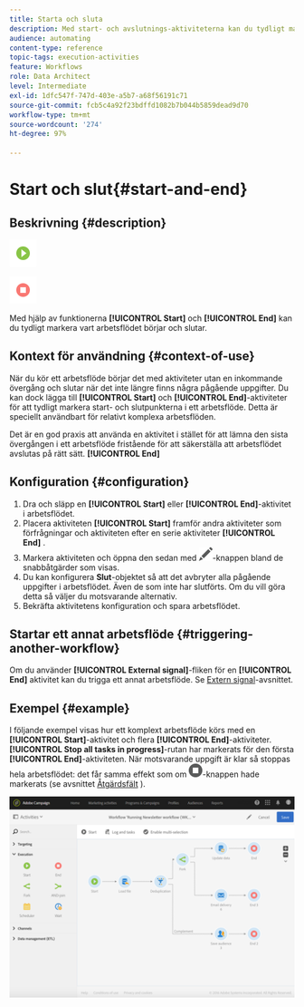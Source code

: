 ```yaml
---
title: Starta och sluta
description: Med start- och avslutnings-aktiviteterna kan du tydligt markera vart arbetsflödet börjar och slutar.
audience: automating
content-type: reference
topic-tags: execution-activities
feature: Workflows
role: Data Architect
level: Intermediate
exl-id: 1dfc547f-747d-403e-a5b7-a68f56191c71
source-git-commit: fcb5c4a92f23bdffd1082b7b044b5859dead9d70
workflow-type: tm+mt
source-wordcount: '274'
ht-degree: 97%

---
```


# Start och slut{#start-and-end}

## Beskrivning {#description}

![](assets/start.png)

![](assets/end.png)

Med hjälp av funktionerna **[!UICONTROL Start]** och **[!UICONTROL End]** kan du tydligt markera vart arbetsflödet börjar och slutar.

## Kontext för användning {#context-of-use}

När du kör ett arbetsflöde börjar det med aktiviteter utan en inkommande övergång och slutar när det inte längre finns några pågående uppgifter.  Du kan dock lägga till **[!UICONTROL Start]** och **[!UICONTROL End]**-aktiviteter för att tydligt markera start- och slutpunkterna i ett arbetsflöde.  Detta är speciellt användbart för relativt komplexa arbetsflöden.

Det är en god praxis att använda en aktivitet i stället för att lämna den sista övergången i ett arbetsflöde fristående för att säkerställa att arbetsflödet avslutas på rätt sätt. **[!UICONTROL End]**

## Konfiguration {#configuration}

1. Dra och släpp en **[!UICONTROL Start]** eller **[!UICONTROL End]**-aktivitet i arbetsflödet.
1. Placera aktiviteten **[!UICONTROL Start]** framför andra aktiviteter som förfrågningar och aktiviteten efter en serie aktiviteter **[!UICONTROL End]** .
1. Markera aktiviteten och öppna den sedan med ![](assets/edit_darkgrey-24px.png)-knappen bland de snabbåtgärder som visas.
1. Du kan konfigurera **Slut**-objektet så att det avbryter alla pågående uppgifter i arbetsflödet. Även de som inte har slutförts.  Om du vill göra detta så väljer du motsvarande alternativ.
1. Bekräfta aktivitetens konfiguration och spara arbetsflödet.

## Startar ett annat arbetsflöde {#triggering-another-workflow}

Om du använder **[!UICONTROL External signal]**-fliken för en **[!UICONTROL End]** aktivitet kan du trigga ett annat arbetsflöde.  Se [Extern signal](../../automating/using/external-signal.md)-avsnittet.

## Exempel {#example}

I följande exempel visas hur ett komplext arbetsflöde körs med en **[!UICONTROL Start]**-aktivitet och flera **[!UICONTROL End]**-aktiviteter. **[!UICONTROL Stop all tasks in progress]**-rutan har markerats för den första **[!UICONTROL End]**-aktiviteten. När motsvarande uppgift är klar så stoppas hela arbetsflödet: det får samma effekt som om ![](assets/stop_darkgrey-24px.png)-knappen hade markerats (se avsnittet [Åtgärdsfält](../../automating/using/workflow-interface.md#action-bar) ).

![](assets/wkf_start_end_example.png)
